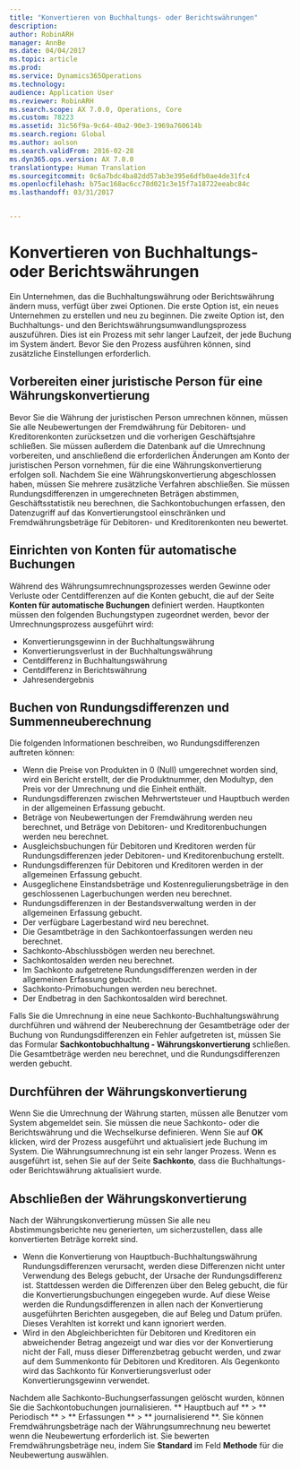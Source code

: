 ```yaml
---
title: "Konvertieren von Buchhaltungs- oder Berichtswährungen"
description: 
author: RobinARH
manager: AnnBe
ms.date: 04/04/2017
ms.topic: article
ms.prod: 
ms.service: Dynamics365Operations
ms.technology: 
audience: Application User
ms.reviewer: RobinARH
ms.search.scope: AX 7.0.0, Operations, Core
ms.custom: 78223
ms.assetid: 31c56f9a-9c64-40a2-90e3-1969a760614b
ms.search.region: Global
ms.author: aolson
ms.search.validFrom: 2016-02-28
ms.dyn365.ops.version: AX 7.0.0
translationtype: Human Translation
ms.sourcegitcommit: 0c6a7bdc4ba82dd57ab3e395e6dfb0ae4de31fc4
ms.openlocfilehash: b75ac168ac6cc78d021c3e15f7a18722eeabc84c
ms.lasthandoff: 03/31/2017


---
```


# <a name="convert-accounting-or-reporting-currencies"></a>Konvertieren von Buchhaltungs- oder Berichtswährungen



Ein Unternehmen, das die Buchhaltungswährung oder Berichtswährung ändern muss, verfügt über zwei Optionen. Die erste Option ist, ein neues Unternehmen zu erstellen und neu zu beginnen. Die zweite Option ist, den Buchhaltungs- und den Berichtswährungsumwandlungsprozess auszuführen. Dies ist ein Prozess mit sehr langer Laufzeit, der jede Buchung im System ändert. Bevor Sie den Prozess ausführen können, sind zusätzliche Einstellungen erforderlich.

## <a name="preparing-the-legal-entity-for-currency-conversion"></a>Vorbereiten einer juristische Person für eine Währungskonvertierung
Bevor Sie die Währung der juristischen Person umrechnen können, müssen Sie alle Neubewertungen der Fremdwährung für Debitoren- und Kreditorenkonten zurücksetzen und die vorherigen Geschäftsjahre schließen. Sie müssen außerdem die Datenbank auf die Umrechnung vorbereiten, und anschließend die erforderlichen Änderungen am Konto der juristischen Person vornehmen, für die eine Währungskonvertierung erfolgen soll. Nachdem Sie eine Währungskonvertierung abgeschlossen haben, müssen Sie mehrere zusätzliche Verfahren abschließen. Sie müssen Rundungsdifferenzen in umgerechneten Beträgen abstimmen, Geschäftsstatistik neu berechnen, die Sachkontobuchungen erfassen, den Datenzugriff auf das Konvertierungstool einschränken und Fremdwährungsbeträge für Debitoren- und Kreditorenkonten neu bewertet.

## <a name="setting-up-accounts-for-automatic-transactions"></a>Einrichten von Konten für automatische Buchungen
Während des Währungsumrechnungsprozesses werden Gewinne oder Verluste oder Centdifferenzen auf die Konten gebucht, die auf der Seite **Konten für automatische Buchungen** definiert werden. Hauptkonten müssen den folgenden Buchungstypen zugeordnet werden, bevor der Umrechnungsprozess ausgeführt wird:

-   Konvertierungsgewinn in der Buchhaltungswährung
-   Konvertierungsverlust in der Buchhaltungswährung
-   Centdifferenz in Buchhaltungswährung
-   Centdifferenz in Berichtswährung
-   Jahresendergebnis

## <a name="posting-rounding-differences-and-sum-recalculations"></a>Buchen von Rundungsdifferenzen und Summenneuberechnung
Die folgenden Informationen beschreiben, wo Rundungsdifferenzen auftreten können:

-   Wenn die Preise von Produkten in 0 (Null) umgerechnet worden sind, wird ein Bericht erstellt, der die Produktnummer, den Modultyp, den Preis vor der Umrechnung und die Einheit enthält.
-   Rundungsdifferenzen zwischen Mehrwertsteuer und Hauptbuch werden in der allgemeinen Erfassung gebucht.
-   Beträge von Neubewertungen der Fremdwährung werden neu berechnet, und Beträge von Debitoren- und Kreditorenbuchungen werden neu berechnet.
-   Ausgleichsbuchungen für Debitoren und Kreditoren werden für Rundungsdifferenzen jeder Debitoren- und Kreditorenbuchung erstellt.
-   Rundungsdifferenzen für Debitoren und Kreditoren werden in der allgemeinen Erfassung gebucht.
-   Ausgeglichene Einstandsbeträge und Kostenregulierungsbeträge in den geschlossenen Lagerbuchungen werden neu berechnet.
-   Rundungsdifferenzen in der Bestandsverwaltung werden in der allgemeinen Erfassung gebucht.
-   Der verfügbare Lagerbestand wird neu berechnet.
-   Die Gesamtbeträge in den Sachkontoerfassungen werden neu berechnet.
-   Sachkonto-Abschlussbögen werden neu berechnet.
-   Sachkontosalden werden neu berechnet.
-   Im Sachkonto aufgetretene Rundungsdifferenzen werden in der allgemeinen Erfassung gebucht.
-   Sachkonto-Primobuchungen werden neu berechnet.
-   Der Endbetrag in den Sachkontosalden wird berechnet.

Falls Sie die Umrechnung in eine neue Sachkonto-Buchhaltungswährung durchführen und während der Neuberechnung der Gesamtbeträge oder der Buchung von Rundungsdifferenzen ein Fehler aufgetreten ist, müssen Sie das Formular **Sachkontobuchhaltung - Währungskonvertierung** schließen. Die Gesamtbeträge werden neu berechnet, und die Rundungsdifferenzen werden gebucht.

## <a name="processing-the-currency-conversion"></a>Durchführen der Währungskonvertierung
Wenn Sie die Umrechnung der Währung starten, müssen alle Benutzer vom System abgemeldet sein. Sie müssen die neue Sachkonto- oder die Berichtswährung und die Wechselkurse definieren. Wenn Sie auf **OK** klicken, wird der Prozess ausgeführt und aktualisiert jede Buchung im System. Die Währungsumrechnung ist ein sehr langer Prozess. Wenn es ausgeführt ist, sehen Sie auf der Seite **Sachkonto**, dass die Buchhaltungs- oder Berichtswährung aktualisiert wurde.

## <a name="completing-the-currency-conversion"></a>Abschließen der Währungskonvertierung
Nach der Währungskonvertierung müssen Sie alle neu Abstimmungsberichte neu generierten, um sicherzustellen, dass alle konvertierten Beträge korrekt sind.

-   Wenn die Konvertierung von Hauptbuch-Buchhaltungswährung Rundungsdifferenzen verursacht, werden diese Differenzen nicht unter Verwendung des Belegs gebucht, der Ursache der Rundungsdifferenz ist. Stattdessen werden die Differenzen über den Beleg gebucht, die für die Konvertierungsbuchungen eingegeben wurde. Auf diese Weise werden die Rundungsdifferenzen in allen nach der Konvertierung ausgeführten Berichten ausgegeben, die auf Beleg und Datum prüfen. Dieses Verahlten ist korrekt und kann ignoriert werden.
-   Wird in den Abgleichberichten für Debitoren und Kreditoren ein abweichender Betrag angezeigt und war dies vor der Konvertierung nicht der Fall, muss dieser Differenzbetrag gebucht werden, und zwar auf dem Summenkonto für Debitoren und Kreditoren. Als Gegenkonto wird das Sachkonto für Konvertierungsverlust oder Konvertierungsgewinn verwendet.

Nachdem alle Sachkonto-Buchungserfassungen gelöscht wurden, können Sie die Sachkontobuchungen journalisieren. ** Hauptbuch auf ** &gt; ** Periodisch ** &gt; ** Erfassungen ** &gt; ** journalisierend **. Sie können Fremdwährungsbeträge nach der Währungsumrechnung neu bewertet wenn die Neubewertung erforderlich ist. Sie bewerten Fremdwährungsbeträge neu, indem Sie **Standard** im Feld **Methode** für die Neubewertung auswählen.


